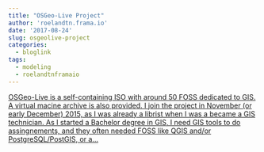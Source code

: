 ```yaml
---
title: "OSGeo-Live Project"
author: 'roelandtn.frama.io'
date: '2017-08-24'
slug: osgeolive-project
categories:
  - bloglink
tags:
  - modeling
  - roelandtnframaio
---
```


[OSGeo-Live is a self-containing ISO with around 50 FOSS dedicated to GIS. A virtual macine archive is also provided. I join the project in November (or early December) 2015, as I was already a librist when I was a became a GIS technician. As I started a Bachelor degree in GIS, I need GIS tools to do assingnements, and they often needed FOSS like QGIS and/or PostgreSQL/PostGIS, or a...<click to read more>](https://roelandtn.frama.io/post/osgeoliveproject/)

